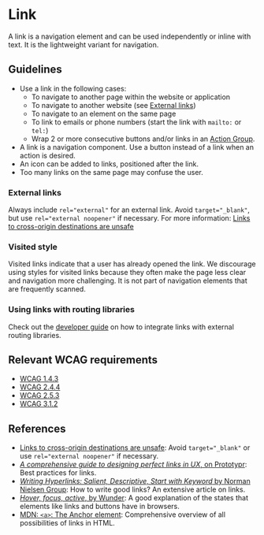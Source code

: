 <!-- @license CC0-1.0 -->

# Link

A link is a navigation element and can be used independently or inline with text.
It is the lightweight variant for navigation.

## Guidelines

- Use a link in the following cases:
  - To navigate to another page within the website or application
  - To navigate to another website (see [External links](#external-links))
  - To navigate to an element on the same page
  - To link to emails or phone numbers (start the link with `mailto:` or `tel:`)
  - Wrap 2 or more consecutive buttons and/or links in an [Action Group](https://designsystem.amsterdam/?path=/docs/components-layout-action-group--docs).
- A link is a navigation component.
  Use a button instead of a link when an action is desired.
- An icon can be added to links, positioned after the link.
- Too many links on the same page may confuse the user.

### External links

Always include `rel="external"` for an external link.
Avoid `target="_blank"`, but use `rel="external noopener"` if necessary.
For more information: [Links to cross-origin destinations are unsafe](https://developer.chrome.com/docs/lighthouse/best-practices/external-anchors-use-rel-noopener/)

### Visited style

Visited links indicate that a user has already opened the link.
We discourage using styles for visited links because they often make the page less clear and navigation more challenging.
It is not part of navigation elements that are frequently scanned.

### Using links with routing libraries

Check out the [developer guide](/docs/docs-developer-guide-routing-libraries--docs) on how to integrate links with external routing libraries.

## Relevant WCAG requirements

- [WCAG 1.4.3](https://www.w3.org/TR/WCAG21/#contrast-minimum)
- [WCAG 2.4.4](https://www.w3.org/TR/WCAG21/#link-purpose-in-context)
- [WCAG 2.5.3](https://www.w3.org/TR/WCAG21/#label-in-name)
- [WCAG 3.1.2](https://www.w3.org/TR/WCAG21/#language-of-parts)

## References

- [Links to cross-origin destinations are unsafe](https://developer.chrome.com/docs/lighthouse/best-practices/external-anchors-use-rel-noopener/): Avoid `target="_blank"` or use `rel="external noopener"` if necessary.
- [_A comprehensive guide to designing perfect links in UX_, on Prototypr](https://blog.prototypr.io/a-guide-to-designing-perfect-links-in-ux-414558f35730): Best practices for links.
- [_Writing Hyperlinks: Salient, Descriptive, Start with Keyword_ by Norman Nielsen Group](https://www.nngroup.com/articles/writing-links/): How to write good links? An extensive article on links.
- [_Hover, focus, active_, by Wunder](https://wunder.io/wunderpedia/accessibility/accessible-uis/hover-focus-active/): A good explanation of the states that elements like links and buttons have in browsers.
- [MDN: `<a>`: The Anchor element](https://developer.mozilla.org/en-US/docs/Web/HTML/Element/a): Comprehensive overview of all possibilities of links in HTML.
